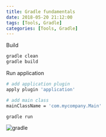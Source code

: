 ```yaml
---
title: Gradle fundamentals
date: 2018-05-20 21:12:00
tags: [Tools, Gradle]
categories: [Tools, Gradle]
---
```


Build
```bash
gradle clean
gradle build
```

Run application
```bash
# add application plugin
apply plugin 'application'

# add main class
mainClassName = 'com.mycompany.Main'

gradle run

```
![gradle](https://philsblog.b-cdn.net/images/gradle.png "gradle")

